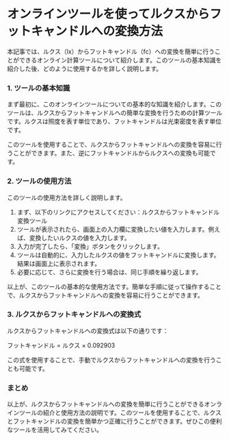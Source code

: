オンラインツールを使ってルクスからフットキャンドルへの変換方法
===============================

本記事では、ルクス（lx）からフットキャンドル（fc）への変換を簡単に行うことができるオンライン計算ツールについて紹介します。このツールの基本知識を紹介した後、どのように使用するかを詳しく説明します。

### 1. ツールの基本知識

まず最初に、このオンラインツールについての基本的な知識を紹介します。このツールは、ルクスからフットキャンドルへの簡単な変換を行うための計算ツールです。ルクスは照度を表す単位であり、フットキャンドルは光束密度を表す単位です。

このツールを使用することで、ルクスからフットキャンドルへの変換を容易に行うことができます。また、逆にフットキャンドルからルクスへの変換も可能です。

### 2. ツールの使用方法

このツールの使用方法を詳しく説明します。

1. まず、以下のリンクにアクセスしてください：ルクスからフットキャンドル変換ツール
2. ツールが表示されたら、画面上の入力欄に変換したい値を入力します。例えば、変換したいルクスの値を入力します。
3. 入力が完了したら、「変換」ボタンをクリックします。
4. ツールは自動的に、入力したルクスの値をフットキャンドルに変換します。結果は画面上に表示されます。
5. 必要に応じて、さらに変換を行う場合は、同じ手順を繰り返します。

以上が、このツールの基本的な使用方法です。簡単な手順に従って操作することで、ルクスからフットキャンドルへの変換を容易に行うことができます。

### 3. ルクスからフットキャンドルへの変換式

ルクスからフットキャンドルへの変換式は以下の通りです：

フットキャンドル = ルクス × 0.092903

この式を使用することで、手動でルクスからフットキャンドルへの変換を行うことも可能です。

### まとめ

以上が、ルクスからフットキャンドルへの変換を簡単に行うことができるオンラインツールの紹介と使用方法の説明です。このツールを使用することで、ルクスとフットキャンドルの変換を簡単かつ正確に行うことができます。ぜひこの便利なツールを活用してみてください。